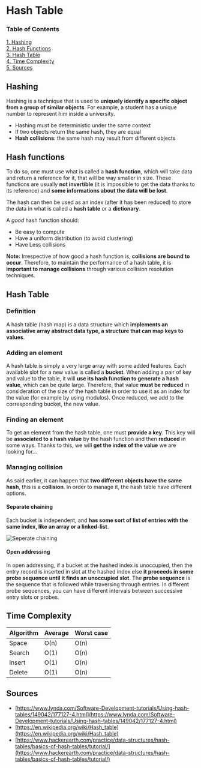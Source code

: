 # Hash Table

### Table of Contents

[1. Hashing](#hash)  
[2. Hash Functions](#functions)  
[3. Hash Table](#hash-table)  
[4. Time Complexity](#time-complexity)  
[5. Sources](#sources)

<a name="hash"></a>

## Hashing

Hashing is a technique that is used to **uniquely identify a specific object from a group of similar objects**. For example, a student has a unique number to represent him inside a university.

* Hashing must be deterministic under the same context
* If two objects return the same hash, they are equal
* **Hash collisions**: the same hash may result from different objects

<a name="functions"></a>

## Hash functions

To do so, one must use what is called a **hash function**, which will take data and return a reference for it, that will be way smaller in size. These functions are usually **not invertible** (it is impossible to get the data thanks to its reference) and **some informations about the data will be lost**.

The hash can then be used as an index (after it has been reduced) to store the data in what is called a **hash table** or a **dictionary**.

A *good* hash function should:

* Be easy to compute
* Have a uniform distribution (to avoid clustering)
* Have Less collisions

**Note:** Irrespective of how good a hash function is, **collisions are bound to occur**. Therefore, to maintain the performance of a hash table, it is **important to manage collisions** through various collision resolution techniques.

## Hash Table

### Definition

A hash table (hash map) is a data structure which **implements an associative array abstract data type, a structure that can map keys to values**.

### Adding an element

A hash table is simply a very large array with some added features. Each available slot for a new value is called a **bucket**. When adding a pair of key and value to the table, it will **use its hash function to generate a hash value**, which can be quite large. Therefore, that value **must be reduced** in consideration of the size of the hash table in order to use it as an index for the value (for example by using modulos). Once reduced, we add to the corresponding bucket, the new value.

### Finding an element

To get an element from the hash table, one must **provide a key**. This key will be **associated to a hash value** by the hash function and then **reduced** in some ways. Thanks to this, we will **get the index of the value** we are looking for...

### Managing collision

As said earlier, it can happen that **two different objects have the same hash**, this is a **collision**. In order to manage it, the hash table have different options.

#### Separate chaining

Each bucket is independent, and **has some sort of list of entries with the same index, like an array or a linked-list**.

![Seperate chaining](https://he-s3.s3.amazonaws.com/media/uploads/0e2c706.png)

#### Open addressing

In open addressing, if a bucket at the hashed index is unoccupied, then the entry record is inserted in slot at the hashed index else **it proceeds in some probe sequence until it finds an unoccupied slot**. The **probe sequence** is the sequence that is followed while traversing through entries. In different probe sequences, you can have different intervals between successive entry slots or probes.

## Time Complexity

Algorithm |	Average | Worst case |
--- | --- | --- |
Space |		O(n) |	O(n) |
Search 	|	O(1) |	O(n) |
Insert 	|	O(1) | O(n) |
Delete 	|	O(1) | O(n) |

## Sources

* [https://www.lynda.com/Software-Development-tutorials/Using-hash-tables/149042/177127-4.html](https://www.lynda.com/Software-Development-tutorials/Using-hash-tables/149042/177127-4.html)
* [https://en.wikipedia.org/wiki/Hash_table](https://en.wikipedia.org/wiki/Hash_table)
* [https://www.hackerearth.com/practice/data-structures/hash-tables/basics-of-hash-tables/tutorial/](https://www.hackerearth.com/practice/data-structures/hash-tables/basics-of-hash-tables/tutorial/)
